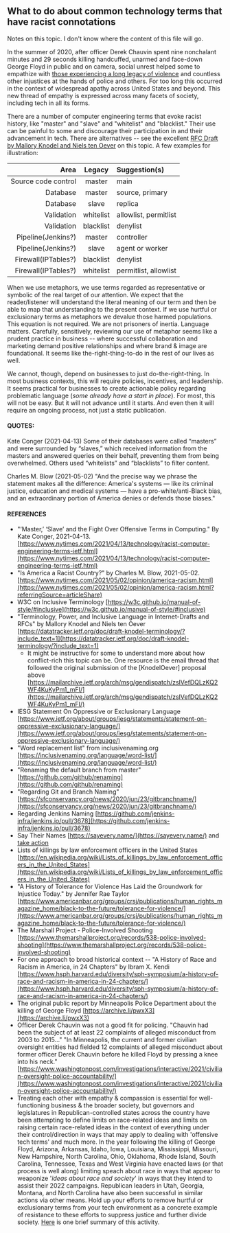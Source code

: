 ## What to do about common technology terms that have racist connotations  

Notes on this topic.  I don't know where the content of this file will go.  

In the summer of 2020, after officer Derek Chauvin spent nine nonchalant minutes and 29 seconds killing handcuffed, unarmed and face-down George Floyd in public and on camera, social unrest helped some to empathize with [those experiencing a long legacy of violence](https://sayevery.name/take-action) and countless other injustices at the hands of police and others.  For too long this occurred in the context of widespread apathy across United States and beyond.  This new thread of empathy is expressed across many facets of society, including tech in all its forms.  

There are a number of computer engineering terms that evoke racist history, like "master" and "slave" and "whitelist" and "blacklist."  Their use can be painful to some and discourage their participation in and their advancement in tech.  There are alternatives -- see the excellent [RFC Draft by Mallory Knodel and Niels ten Oever](https://datatracker.ietf.org/doc/draft-knodel-terminology/?include_text=1) on this topic.  A few examples for illustration:  

Area                 | Legacy | Suggestion(s) |
--------------------:|:------:|:--------------|
Source code control|master|main|
Database|master|source, primary|
Database|slave|replica|
Validation|whitelist|allowlist, permitlist|
Validation|blacklist|denylist|
Pipeline(Jenkins?)|master|controller|
Pipeline(Jenkins?)|slave|agent or worker|
Firewall(IPTables?)|blacklist|denylist|
Firewall(IPTables?)|whitelist|permitlist, allowlist|



When we use metaphors, we use terms regarded as representative or symbolic of the real target of our attention.  We expect that the reader/listener will understand the literal meaning of our term and then be able to map that understanding to the present context.  If we use hurtful or exclusionary terms as metaphors we devalue those harmed populations.  This equation is not required.  We are not prisoners of inertia.  Language matters.  Carefully, sensitively, reviewing our use of metaphor seems like a prudent practice in business -- where successful collaboration and marketing demand positive relationships and where brand & image are foundational.  It seems like the-right-thing-to-do in the rest of our lives as well.  

We cannot, though, depend on businesses to just do-the-right-thing.  In most business contexts, this will require policies, incentives, and leadership.  It seems practical for businesses to create actionable policy regarding problematic language (*some already have a start in place*).  For most, this will not be easy.  But it will not advance until it starts.  And even then it will require an ongoing process, not just a static publication.  


#### QUOTES:  
Kate Conger (2021-04-13) Some of their databases were called “masters” and were surrounded by “slaves,” which received information from the masters and answered queries on their behalf, preventing them from being overwhelmed. Others used “whitelists” and “blacklists” to filter content.  

Charles M. Blow (2021-05-02) "And the precise way we phrase the statement makes all the difference: America's systems — like its criminal justice, education and medical systems — have a pro-white/anti-Black bias, and an extraordinary portion of America denies or defends those biases."

#### REFERENCES  

* "‘Master,’ ‘Slave’ and the Fight Over Offensive Terms in Computing." By Kate Conger, 2021-04-13. [https://www.nytimes.com/2021/04/13/technology/racist-computer-engineering-terms-ietf.html](https://www.nytimes.com/2021/04/13/technology/racist-computer-engineering-terms-ietf.html)  
* "Is America a Racist Country?" by Charles M. Blow, 2021-05-02. [https://www.nytimes.com/2021/05/02/opinion/america-racism.html](https://www.nytimes.com/2021/05/02/opinion/america-racism.html?referringSource=articleShare)  
* W3C on Inclusive Terminology [https://w3c.github.io/manual-of-style/#inclusive](https://w3c.github.io/manual-of-style/#inclusive)  
* "Terminology, Power, and Inclusive Language in Internet-Drafts and RFCs" by Mallory Knodel and Niels ten Oever [https://datatracker.ietf.org/doc/draft-knodel-terminology/?include_text=1](https://datatracker.ietf.org/doc/draft-knodel-terminology/?include_text=1)  
  * It might be instructive for some to understand more about how conflict-rich this topic can be.  One resource is the email thread that followed the original submission of the [KnodelOever] proposal above [https://mailarchive.ietf.org/arch/msg/gendispatch/zsIVefDQLzKQ2WF4KuKyPm1_mFI/](https://mailarchive.ietf.org/arch/msg/gendispatch/zsIVefDQLzKQ2WF4KuKyPm1_mFI/)  
* IESG Statement On Oppressive or Exclusionary Language [https://www.ietf.org/about/groups/iesg/statements/statement-on-oppressive-exclusionary-language/](https://www.ietf.org/about/groups/iesg/statements/statement-on-oppressive-exclusionary-language/)  
* "Word replacement list" from inclusivenaming.org [https://inclusivenaming.org/language/word-list/](https://inclusivenaming.org/language/word-list/)  
* "Renaming the default branch from master" [https://github.com/github/renaming](https://github.com/github/renaming)  
* "Regarding Git and Branch Naming" [https://sfconservancy.org/news/2020/jun/23/gitbranchname/](https://sfconservancy.org/news/2020/jun/23/gitbranchname/)  
* Regarding Jenkins Naming [https://github.com/jenkins-infra/jenkins.io/pull/3678](https://github.com/jenkins-infra/jenkins.io/pull/3678)  
* Say Their Names [https://sayevery.name/](https://sayevery.name/) and [take action](https://sayevery.name/take-action)  
* Lists of killings by law enforcement officers in the United States [https://en.wikipedia.org/wiki/Lists_of_killings_by_law_enforcement_officers_in_the_United_States](https://en.wikipedia.org/wiki/Lists_of_killings_by_law_enforcement_officers_in_the_United_States)  
* "A History of Tolerance for Violence Has Laid the Groundwork for Injustice Today." by Jennifer Rae Taylor [https://www.americanbar.org/groups/crsj/publications/human_rights_magazine_home/black-to-the-future/tolerance-for-violence/](https://www.americanbar.org/groups/crsj/publications/human_rights_magazine_home/black-to-the-future/tolerance-for-violence/)  
* The Marshall Project - Police-Involved Shooting [https://www.themarshallproject.org/records/538-police-involved-shooting](https://www.themarshallproject.org/records/538-police-involved-shooting)  
* For one approach to broad historical context -- "A History of Race and Racism in America, in 24 Chapters" by Ibram X. Kendi [https://www.hsph.harvard.edu/diversity/sph-symposium/a-history-of-race-and-racism-in-america-in-24-chapters/](https://www.hsph.harvard.edu/diversity/sph-symposium/a-history-of-race-and-racism-in-america-in-24-chapters/)  
* The original public report by Minneapolis Police Department about the killing of George Floyd [https://archive.li/pwxX3](https://archive.li/pwxX3)  
* Officer Derek Chauvin was not a good fit for policing. "Chauvin had been the subject of at least 22 complaints of alleged misconduct from 2003 to 2015..."  "In Minneapolis, the current and former civilian oversight entities had fielded 12 complaints of alleged misconduct about former officer Derek Chauvin before he killed Floyd by pressing a knee into his neck." [https://www.washingtonpost.com/investigations/interactive/2021/civilian-oversight-police-accountability/](https://www.washingtonpost.com/investigations/interactive/2021/civilian-oversight-police-accountability/)  
* Treating each other with empathy & compassion is essential for well-functioning business & the broader society, but governors and legislatures in Republican-controlled states across the country have been attempting to define limits on race-related ideas and limits on raising certain race-related ideas in the context of everything under their control/direction in ways that may apply to dealing with 'offensive tech terms' and much more.  In the year following the killing of George Floyd, Arizona, Arkansas, Idaho, Iowa, Louisiana, Mississippi, Missouri, New Hampshire, North Carolina, Ohio, Oklahoma, Rhode Island, South Carolina, Tennessee, Texas and West Virginia have enacted laws (or that process is well along) limiting speach about race in ways that appear to weaponize '*ideas about race and society*' in ways that they intend to assist their 2022 campaigns.  Republican leaders in Utah, Georgia, Montana, and North Carolina have also been successful in similar actions via other means.  Hold up your efforts to remove hurtful or exclusionary terms from your tech environment as a concrete example of resistance to these efforts to suppress justice and further divide society.  [Here](https://desmoinesregister-ia.newsmemory.com?selDate=20210530&goTo=A007) is one brief summary of this activity.  
